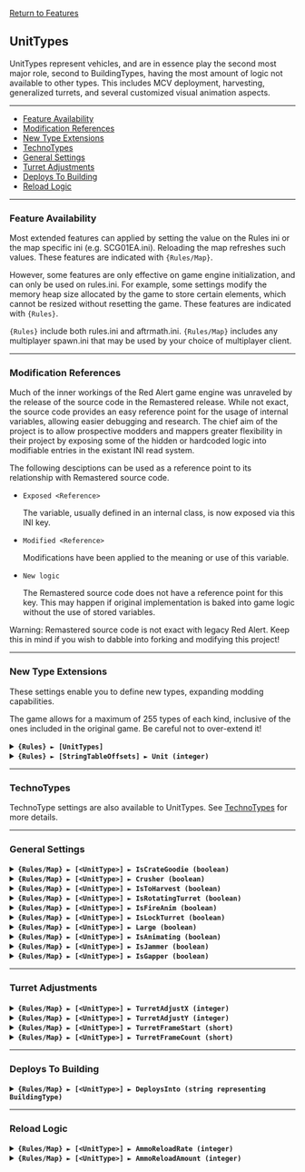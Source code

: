 [Return to Features](./features.md)

## UnitTypes

UnitTypes represent vehicles, and are in essence play the second most major role, second to BuildingTypes, having the most amount of logic not available to other types. This includes MCV deployment, harvesting, generalized turrets, and several customized visual animation aspects.

-------

 - [Feature Availability](#feature-availability)
 - [Modification References](#modification-references) 
 - [New Type Extensions](#new-type-extensions) 
 - [TechnoTypes](#technotypes) 
 - [General Settings](#general-settings) 
 - [Turret Adjustments](#turret-adjustments) 
 - [Deploys To Building](#deploys-to-building) 
 - [Reload Logic](#reload-logic) 

-------

### Feature Availability

Most extended features can applied by setting the value on the Rules ini or the map specific ini (e.g. SCG01EA.ini). Reloading the map refreshes such values. These features are indicated with `{Rules/Map}`.

However, some features are only effective on game engine initialization, and can only be used on rules.ini. For example, some settings modify the memory heap size allocated by the game to store certain elements, which cannot be resized without resetting the game. These features are indicated with `{Rules}`.

`{Rules}` include both rules.ini and aftrmath.ini. `{Rules/Map}` includes any multiplayer spawn.ini that may be used by your choice of multiplayer client.

-------

### Modification References

Much of the inner workings of the Red Alert game engine was unraveled by the release of the source code in the Remastered release. While not exact, the source code provides an easy reference point for the usage of internal variables, allowing easier debugging and research. The chief aim of the project is to allow prospective modders and mappers greater flexibility in their project by exposing some of the hidden or hardcoded logic into modifiable entries in the existant INI read system.

The following desciptions can be used as a reference point to its relationship with Remastered source code.

 - ```Exposed <Reference>```
   
   The variable, usually defined in an internal class, is now exposed via this INI key.

 - ```Modified <Reference>```
   
   Modifications have been applied to the meaning or use of this variable.

 - ```New logic```

   The Remastered source code does not have a reference point for this key. This may happen if original implementation is baked into game logic without the use of stored variables.

Warning: Remastered source code is not exact with legacy Red Alert. Keep this in mind if you wish to dabble into forking and modifying this project!

-------

### New Type Extensions

These settings enable you to define new types, expanding modding capabilities.

The game allows for a maximum of 255 types of each kind, inclusive of the ones included in the original game. Be careful not to over-extend it!

<details>
  <summary><b><code>{Rules} ► [UnitTypes]</code></b></summary>

```New logic```

This section carries a zero-based list of IDs to be recognized as new UnitType.

Care must be taken that the list keys follow the zero-based index exactly. Duplicate keys (e.g. two '0='), or missing keys, may crash the game at boot. The requirement for strict ordering may change in the future.

Example as follows:

```ini
[UnitTypes]
0=5TNK
1=SAPC
```

</details>

<details>
  <summary><b><code>{Rules} ► [StringTableOffsets] ► Unit (integer)</code></b></summary>

```New logic```
  
The `Name` entries can be used to set the names of objects, but is limited to 30 across all instances before the game crashes. Instead, it is recommended to utilize `CONQUER.ENG` and its language counterparts to supply these names.

This specifies the string entry location within `CONQUER.ENG` of new technotype entries. The index used is denoted by [Type] + [index in the new types section] + 1.

For example, if `[StringTableOffsets] ► Unit` is set to 400 and `[UnitTypes] ► 2` is set to SAPC, then the string table entry for `[SAPC]` is 400 + 2 + 1 = **403**

Ensure that `CONQUER.ENG` has sufficient entries, as attempting to read a missing entry will crash the game when hovering over the affected unit.

Do not create entries that exceed 1000 as the game will route to `DEBUG.ENG` instead, which for now is beyond the scope of the project.

If not defined, or set to -1, all additional unit types will default their names to the 'Civilian' text entry.

</details>

-------

### TechnoTypes

TechnoType settings are also available to UnitTypes. See [TechnoTypes](./technotypes.md) for more details.

-------

### General Settings

<details>
  <summary><b><code>{Rules/Map} ► [&lt;UnitType&gt;] ► IsCrateGoodie (boolean)</code></b></summary>

```Exposed UnitTypeClass->IsCrateGoodie```

Determines if this unit can be spawned from a goodie crate.

</details>

<details>
  <summary><b><code>{Rules/Map} ► [&lt;UnitType&gt;] ► Crusher (boolean)</code></b></summary>

```Exposed UnitTypeClass->IsCrusher```

Determines if this unit can crush infantry that does not have `Crushable` set. By default, wheeled units (such as the Ranger) do not crush infantry, while tracked units (such as the tanks) do.

</details>

<details>
  <summary><b><code>{Rules/Map} ► [&lt;UnitType&gt;] ► IsToHarvest (boolean)</code></b></summary>

```Exposed UnitTypeClass->IsToHarvest```

Determines if this unit performs harvesting operations when over an ore patch. *The harvester behavior overrides have not yet been fully dehardcoded, so this switch does not have much use.*

</details>

<details>
  <summary><b><code>{Rules/Map} ► [&lt;UnitType&gt;] ► IsRotatingTurret (boolean)</code></b></summary>

```Exposed UnitTypeClass->IsRadarEquipped```

Determines if this unit renders a rotating radar dish above its sprite. If set to true, the unit uses its turret frames for its radar dish.

</details>

<details>
  <summary><b><code>{Rules/Map} ► [&lt;UnitType&gt;] ► IsFireAnim (boolean)</code></b></summary>

```Exposed UnitTypeClass->IsFireAnim```

Determines if this unit renders a firing animation when firing.

</details>

<details>
  <summary><b><code>{Rules/Map} ► [&lt;UnitType&gt;] ► IsLockTurret (boolean)</code></b></summary>

```Exposed UnitTypeClass->IsLockTurret```

*Functionality to be determined*

</details>

<details>
  <summary><b><code>{Rules/Map} ► [&lt;UnitType&gt;] ► Large (boolean)</code></b></summary>

```Exposed UnitTypeClass->IsGigundo```

Determines if the image of this unit is larger than the cell size of 24x24 pixels.\
This allows the adjecent cells to be re-rendered and prevent clipping and other graphical distortions. Note that this is supported for images up to 96x96 pixels, due to the new refresh window of 3x3 cells.

Note that this does not determine the size of the unit select box. This is determined solely by the size of the unit's image.

</details>

<details>
  <summary><b><code>{Rules/Map} ► [&lt;UnitType&gt;] ► IsAnimating (boolean)</code></b></summary>

```Exposed UnitTypeClass->IsAnimating```

Determines if this unit constantly animates, like a Visceroid. *Does not work as expected, consider using IsRotatingTurret with customized turret settings instead.*

</details>

<details>
  <summary><b><code>{Rules/Map} ► [&lt;UnitType&gt;] ► IsJammer (boolean)</code></b></summary>

```Exposed UnitTypeClass->IsJammer```

Determines if this unit acts like the Radar Jammer and can jam nearby radar domes.

</details>

<details>
  <summary><b><code>{Rules/Map} ► [&lt;UnitType&gt;] ► IsGapper (boolean)</code></b></summary>

```Exposed UnitTypeClass->IsGapper```

Determines if this unit acts like the Mobile Gap Generator and produces shroud around its vicinity.

</details>

-------

### Turret Adjustments

<details>
  <summary><b><code>{Rules/Map} ► [&lt;UnitType&gt;] ► TurretAdjustX (integer)</code></b></summary>

```New logic```

Determines the horizontal turret offset

</details>

<details>
  <summary><b><code>{Rules/Map} ► [&lt;UnitType&gt;] ► TurretAdjustY (integer)</code></b></summary>

```New logic```

Determines the vertical turret offset

</details>

<details>
  <summary><b><code>{Rules/Map} ► [&lt;UnitType&gt;] ► TurretFrameStart (short)</code></b></summary>

```New logic```

Determines the frame of the image used for the start of the turret animation. Useful in conjunction with `IsRotatingTurret` for objects that sport a custom turret.

</details>

<details>
  <summary><b><code>{Rules/Map} ► [&lt;UnitType&gt;] ► TurretFrameCount (short)</code></b></summary>

```New logic```

Determines the number of frames used for the turret animation. Useful in conjunction with `IsRotatingTurret` for objects that sport a custom turret.

</details>

-------

### Deploys To Building

<details>
  <summary><b><code>{Rules/Map} ► [&lt;UnitType&gt;] ► DeploysInto (string representing BuildingType)</code></b></summary>

```New logic```

Allows the unit to unpack into the indicated structure. Also enables the deploy cursor when hovering over the unit while selected, if not already enabled. Defaults to YARD for the MCV, none otherwise. Invalid buildingtype strings are treated as none.

The created building will be offset at the cell -1,-1 (directly north-west) from the unit's location. This may change in the future towards an automatic centering.

For the moment, teams with units with this modified characteristic may use the Undeploy mission to deploy.

Interactions with other deploy logic (such as unloading passengers) are not presently known.

</details>

-------

### Reload Logic

<details>
  <summary><b><code>{Rules/Map} ► [&lt;UnitType&gt;] ► AmmoReloadRate (integer)</code></b></summary>

```New logic```

If set, enables timed reload of ammunition, in seconds, up to the maximum defined by `Ammo`. Has no effect on units without `Ammo`.

This is applicable to both units with weapons and the Minelayer's mines.

</details>

<details>
  <summary><b><code>{Rules/Map} ► [&lt;UnitType&gt;] ► AmmoReloadAmount (integer)</code></b></summary>

```New logic```

If set, determines the number of ammo resupplied for each reload cycle. The ammunition restored will never allow the unit to exceed its maximum defined by `Ammo`

This is applicable to both units with weapons and the Minelayer's mines.

For example, setting `AmmoReloadRate` to 20 and `AmmoReloadAmount` to 2 for Minelayer will cause the Minelayer to restore 2 units of mines every 20 seconds.

</details>